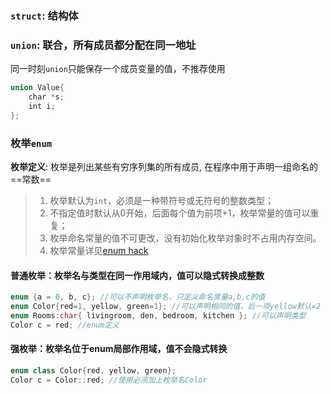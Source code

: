 ### `struct`: 结构体

### `union`: 联合，所有成员都分配在同一地址
同一时刻`union`只能保存一个成员变量的值，不推荐使用
```cpp
union Value{
    char *s;
    int i;
};
```
### 枚举`enum`
**枚举定义**: 枚举是列出某些有穷序列集的所有成员, 在程序中用于声明一组命名的==常数==

> 1. 枚举默认为`int`，必须是一种带符号或无符号的整数类型；
> 2. 不指定值时默认从0开始，后面每个值为前项+1，枚举常量的值可以重复；
> 3. 枚举命名常量的值不可更改，没有初始化枚举对象时不占用内存空间。
> 4. 枚举常量详见[enum hack](..\1.编译与链接\2.编译预处理.md)

#### 普通枚举：枚举名与类型在同一作用域内，值可以隐式转换成整数
    
```cpp
enum {a = 0, b, c}; //可以不声明枚举名，只定义命名常量a,b,c的值
enum Color{red=1, yellow, green=1}; //可以声明相同的值，后一项yellow默认=2
enum Rooms:char{ livingroom, den, bedroom, kitchen }; //可以声明类型
Color c = red; //enum定义
```    
#### 强枚举：枚举名位于enum局部作用域，值不会隐式转换
    
```cpp
enum class Color{red, yellow, green};
Color c = Color::red; //使用必须加上枚举名Color
```